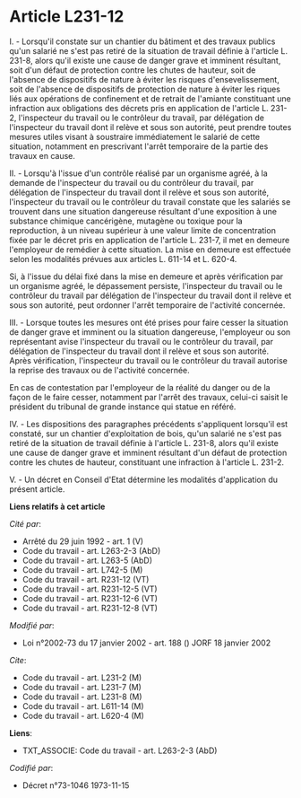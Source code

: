 # Article L231-12

I. - Lorsqu'il constate sur un chantier du bâtiment et des travaux publics qu'un salarié ne s'est pas retiré de la situation
de travail définie à l'article L. 231-8, alors qu'il existe une cause de danger grave et imminent résultant, soit d'un défaut
de protection contre les chutes de hauteur, soit de l'absence de dispositifs de nature à éviter les risques
d'ensevelissement, soit de l'absence de dispositifs de protection de nature à éviter les riques liés aux opérations de
confinement et de retrait de l'amiante constituant une infraction aux obligations des décrets pris en application de
l'article L. 231-2, l'inspecteur du travail ou le contrôleur du travail, par délégation de l'inspecteur du travail dont il
relève et sous son autorité, peut prendre toutes mesures utiles visant à soustraire immédiatement le salarié de cette
situation, notamment en prescrivant l'arrêt temporaire de la partie des travaux en cause.

II. - Lorsqu'à l'issue d'un contrôle réalisé par un organisme agréé, à la demande de l'inspecteur du travail ou du contrôleur
du travail, par délégation de l'inspecteur du travail dont il relève et sous son autorité, l'inspecteur du travail ou le
contrôleur du travail constate que les salariés se trouvent dans une situation dangereuse résultant d'une exposition à une
substance chimique cancérigène, mutagène ou toxique pour la reproduction, à un niveau supérieur à une valeur limite de
concentration fixée par le décret pris en application de l'article L. 231-7, il met en demeure l'employeur de remédier à
cette situation. La mise en demeure est effectuée selon les modalités prévues aux articles L. 611-14 et L. 620-4.

Si, à l'issue du délai fixé dans la mise en demeure et après vérification par un organisme agréé, le dépassement persiste,
l'inspecteur du travail ou le contrôleur du travail par délégation de l'inspecteur du travail dont il relève et sous son
autorité, peut ordonner l'arrêt temporaire de l'activité concernée.

III. - Lorsque toutes les mesures ont été prises pour faire cesser la situation de danger grave et imminent ou la situation
dangereuse, l'employeur ou son représentant avise l'inspecteur du travail ou le contrôleur du travail, par délégation de
l'inspecteur du travail dont il relève et sous son autorité. Après vérification, l'inspecteur du travail ou le contrôleur du
travail autorise la reprise des travaux ou de l'activité concernée.

En cas de contestation par l'employeur de la réalité du danger ou de la façon de le faire cesser, notamment par l'arrêt des
travaux, celui-ci saisit le président du tribunal de grande instance qui statue en référé.

IV. - Les dispositions des paragraphes précédents s'appliquent lorsqu'il est constaté, sur un chantier d'exploitation de
bois, qu'un salarié ne s'est pas retiré de la situation de travail définie à l'article L. 231-8, alors qu'il existe une cause
de danger grave et imminent résultant d'un défaut de protection contre les chutes de hauteur, constituant une infraction à
l'article L. 231-2.

V. - Un décret en Conseil d'Etat détermine les modalités d'application du présent article.

**Liens relatifs à cet article**

_Cité par_:

  - Arrêté du 29 juin 1992 - art. 1 (V)
  - Code du travail - art. L263-2-3 (AbD)
  - Code du travail - art. L263-5 (AbD)
  - Code du travail - art. L742-5 (M)
  - Code du travail - art. R231-12 (VT)
  - Code du travail - art. R231-12-5 (VT)
  - Code du travail - art. R231-12-6 (VT)
  - Code du travail - art. R231-12-8 (VT)

_Modifié par_:

  - Loi n°2002-73 du 17 janvier 2002 - art. 188 () JORF 18 janvier 2002

_Cite_:

  - Code du travail - art. L231-2 (M)
  - Code du travail - art. L231-7 (M)
  - Code du travail - art. L231-8 (M)
  - Code du travail - art. L611-14 (M)
  - Code du travail - art. L620-4 (M)

**Liens**:

  - TXT_ASSOCIE: Code du travail - art. L263-2-3 (AbD)

_Codifié par_:

  - Décret n°73-1046 1973-11-15

